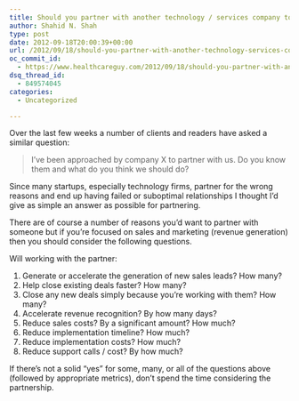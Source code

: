```yaml
---
title: Should you partner with another technology / services company to help sell your product?
author: Shahid N. Shah
type: post
date: 2012-09-18T20:00:39+00:00
url: /2012/09/18/should-you-partner-with-another-technology-services-company-to-help-sell-your-product/
oc_commit_id:
  - https://www.healthcareguy.com/2012/09/18/should-you-partner-with-another-technology-services-company-to-help-sell-your-product/1478770811
dsq_thread_id:
  - 849574045
categories:
  - Uncategorized

---
```

Over the last few weeks a number of clients and readers have asked a similar question:

> I’ve been approached by company X to partner with us. Do you know them and what do you think we should do?

Since many startups, especially technology firms, partner for the wrong reasons and end up having failed or suboptimal relationships I thought I’d give as simple an answer as possible for partnering.

There are of course a number of reasons you’d want to partner with someone but if you’re focused on sales and marketing (revenue generation) then you should consider the following questions.

Will working with the partner:

  1. Generate or accelerate the generation of new sales leads? How many? 
  2. Help close existing deals faster? How many? 
  3. Close any new deals simply because you’re working with them? How many? 
  4. Accelerate revenue recognition? By how many days? 
  5. Reduce sales costs? By a significant amount? How much? 
  6. Reduce implementation timeline? How much? 
  7. Reduce implementation costs? How much? 
  8. Reduce support calls / cost? By how much?

If there’s not a solid “yes” for some, many, or all of the questions above (followed by appropriate metrics), don’t spend the time considering the partnership.